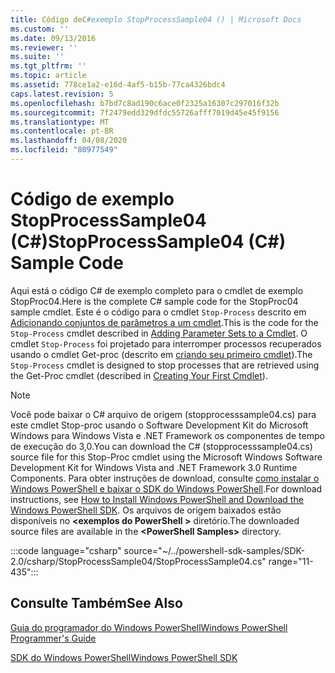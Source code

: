 ```yaml
---
title: Código deC#exemplo StopProcessSample04 () | Microsoft Docs
ms.custom: ''
ms.date: 09/13/2016
ms.reviewer: ''
ms.suite: ''
ms.tgt_pltfrm: ''
ms.topic: article
ms.assetid: 778ce1a2-e16d-4af5-b15b-77ca4326bdc4
caps.latest.revision: 5
ms.openlocfilehash: b7bd7c8ad190c6ace0f2325a16307c297016f32b
ms.sourcegitcommit: 7f2479edd329dfdc55726afff7019d45e45f9156
ms.translationtype: MT
ms.contentlocale: pt-BR
ms.lasthandoff: 04/08/2020
ms.locfileid: "80977549"
---
```

# <a name="stopprocesssample04-c-sample-code"></a><span data-ttu-id="552bd-102">Código de exemplo StopProcessSample04 (C#)</span><span class="sxs-lookup"><span data-stu-id="552bd-102">StopProcessSample04 (C#) Sample Code</span></span>

<span data-ttu-id="552bd-103">Aqui está o código C# de exemplo completo para o cmdlet de exemplo StopProc04.</span><span class="sxs-lookup"><span data-stu-id="552bd-103">Here is the complete C# sample code for the StopProc04 sample cmdlet.</span></span> <span data-ttu-id="552bd-104">Este é o código para o cmdlet `Stop-Process` descrito em [Adicionando conjuntos de parâmetros a um cmdlet](../cmdlet/adding-parameter-sets-to-a-cmdlet.md).</span><span class="sxs-lookup"><span data-stu-id="552bd-104">This is the code for the `Stop-Process` cmdlet described in [Adding Parameter Sets to a Cmdlet](../cmdlet/adding-parameter-sets-to-a-cmdlet.md).</span></span> <span data-ttu-id="552bd-105">O cmdlet `Stop-Process` foi projetado para interromper processos recuperados usando o cmdlet Get-proc (descrito em [criando seu primeiro cmdlet](../cmdlet/creating-a-cmdlet-without-parameters.md)).</span><span class="sxs-lookup"><span data-stu-id="552bd-105">The `Stop-Process` cmdlet is designed to stop processes that are retrieved using the Get-Proc cmdlet (described in [Creating Your First Cmdlet](../cmdlet/creating-a-cmdlet-without-parameters.md)).</span></span>

> [!NOTE]
> <span data-ttu-id="552bd-106">Você pode baixar o C# arquivo de origem (stopprocesssample04.cs) para este cmdlet Stop-proc usando o Software Development Kit do Microsoft Windows para Windows Vista e .NET Framework os componentes de tempo de execução do 3,0.</span><span class="sxs-lookup"><span data-stu-id="552bd-106">You can download the C# (stopprocesssample04.cs) source file for this Stop-Proc cmdlet using the Microsoft Windows Software Development Kit for Windows Vista and .NET Framework 3.0 Runtime Components.</span></span> <span data-ttu-id="552bd-107">Para obter instruções de download, consulte [como instalar o Windows PowerShell e baixar o SDK do Windows PowerShell](/powershell/scripting/developer/installing-the-windows-powershell-sdk).</span><span class="sxs-lookup"><span data-stu-id="552bd-107">For download instructions, see [How to Install Windows PowerShell and Download the Windows PowerShell SDK](/powershell/scripting/developer/installing-the-windows-powershell-sdk).</span></span>
> <span data-ttu-id="552bd-108">Os arquivos de origem baixados estão disponíveis no **\<exemplos do PowerShell >** diretório.</span><span class="sxs-lookup"><span data-stu-id="552bd-108">The downloaded source files are available in the **\<PowerShell Samples>** directory.</span></span>

:::code language="csharp" source="~/../powershell-sdk-samples/SDK-2.0/csharp/StopProcessSample04/StopProcessSample04.cs" range="11-435":::

## <a name="see-also"></a><span data-ttu-id="552bd-109">Consulte Também</span><span class="sxs-lookup"><span data-stu-id="552bd-109">See Also</span></span>

[<span data-ttu-id="552bd-110">Guia do programador do Windows PowerShell</span><span class="sxs-lookup"><span data-stu-id="552bd-110">Windows PowerShell Programmer's Guide</span></span>](./windows-powershell-programmer-s-guide.md)

[<span data-ttu-id="552bd-111">SDK do Windows PowerShell</span><span class="sxs-lookup"><span data-stu-id="552bd-111">Windows PowerShell SDK</span></span>](../windows-powershell-reference.md)
